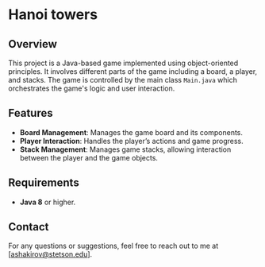 # Hanoi towers

## Overview
This project is a Java-based game implemented using object-oriented principles. It involves different parts of the game including a board, a player, and stacks. The game is controlled by the main class `Main.java` which orchestrates the game's logic and user interaction.

## Features
- **Board Management**: Manages the game board and its components.
- **Player Interaction**: Handles the player’s actions and game progress.
- **Stack Management**: Manages game stacks, allowing interaction between the player and the game objects.

## Requirements
- **Java 8** or higher.

## Contact

For any questions or suggestions, feel free to reach out to me at [ashakirov@stetson.edu].
